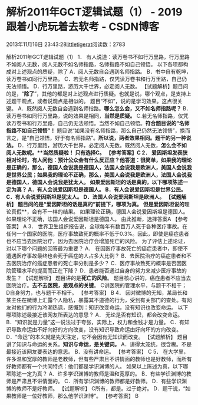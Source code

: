 
# 解析2011年GCT逻辑试题（1） - 2019跟着小虎玩着去软考 - CSDN博客

2013年11月16日 23:43:28[littletigerat](https://me.csdn.net/littletigerat)阅读数：2783


解析2011年GCT逻辑试题（1）
1． 有人说道：读万卷书不如行万里路，行万里路不如阅人无数，阅人无数不如名师指路，名师指路不如自己领悟。
以下各项都构成对上述观点的质疑，除了
A．阅人无数自会遇到名师指路。
B．书中自有乾坤，读万卷书如同行万里路。
C．若无名师指路，仅凭读万卷书和行万里路，自己仍无法领悟。
D．行万里路，游历大千世界，必定阅人无数。
【试题解析】题目问的是，“**除了**”，其他的都是对上述观点进行质疑。也就是说，哪个观点，是支持上述题干观点，或者说观点是相似的。
题目“不如”，说的是学习效果。这点很关键。
A．既然阅人无数自会遇到名师指路。**哪么怎么会，又不如名师指路呢？**
B．读万卷书如同行万里路，说的效果是相同，**当然是质疑。**
C.若无名师指路，仅凭读万卷书和行万里路，自己仍无法领悟。当然不如自己领悟。**符合题目说的“**名师指路不如自己领悟**”！**
题目说“如果没有名师指路，那么自己仍然无法领悟”，换而言之，是“自己领悟，好于有名师指路”。**所以说，两者效果相同。题干的另一种说法。**
D．行万里路，游历大千世界，必定阅人无数。既然阅人无数，**怎么会****不如****阅人无数呢。****当然质疑啦！**
只有选择C。
【参考答案】C
2． 爱因斯坦发表狭相对论时，有人问他：预计公众会有什么反正应？他答道：很简单，如果我的理论是正确的，那么，德国人会说我是德国人，法国人会说我是欧洲人，美国人会说我是世界公民；如果我的理论不正确，那么，美国人会说我是欧洲人，法国人会说我是德国人，德国人会说我是犹太人。
如果爱因斯坦的话是真的，以下哪项陈述一定为真？
A．有人会说爱因斯坦是德国人。
B．有人会说爱因斯坦是世界公民。
C．有人会说爱因斯坦是犹太人。
D．法国人会说爱因斯坦是欧洲人。
【试题解析】
题目问的是“**爱因斯坦的话是真的**”前提下，哪项为真。
但是爱因斯坦说的**理论真假**，会有不一样的结果。
如果理论正确，德国人会说爱因斯坦是德国人。
如果理论不正确，法国人会说爱因斯坦是德国人。
由此推断，选择答案A
【参考答案】 A
3． 世界卫生组织报告说，全球每年有数百万人死于各种医疗事故。在任何一个国家的医院，医疗事故致死的概率不低于0.3%。因此，即使是癌症患者也不应当去医院治疗，因为去医院治疗会增加死亡的风险。
为了评估上述论证，对以下哪个问题的回答最为重要？
A． 在因医疗事故死亡的癌症患者中，即使不遭遇医疗事故最终也会死于癌症的人占多大比例？
B．去医院治疗的癌症患者和不去医院治疗的癌症患者的死亡率分别是多少？
C．医疗事故致死的概率是否因医院管理水平的提高而正在下降？
D．患者能否通过自身的努力来减少医疗事故的发生？
【试题解析】
题目讲的是**死亡的风险**。
题目核心讲的，癌症患者不应当去医院治疗。**去不去医院，是观点的关键**。
C讲医院的管理水平，与题干不相干；
D自身努力，也与题干不相干。
【参考答案】 B
4． 因对微博的无知，某局长和某主任在微博上汇露个人隐私，暴露其不道德的行为，受到有关部门的查处。有网友对他们的行为冷潮热讽，感慨到：知识改变命运，没有知识也改变命运。
以下哪项陈述最接近该网友所表达的意思？
A． 无论是否有知识，都会改变命运。
B．“知识就是力量”这一说法过于夸张，实际上，权力和金钱才是力量。
C．有知识导致命运由不好向好的方向改变，没有知识导致命运由好向坏的方向改变。
D．“命运”的本义就是先天注定，它不会因有无知识而改变。
【试题解析】 题目讲了知识与命运的关系。**知识与命运，是关键词。**
A．讲得太笼统，很含糊。不是最接近该网友要表达的意思。
B．没有讲命运。
【参考答案】 C
5． 在大学里，许多温和宽厚的教师是老教师，但有些严肃且不讲情面的教师也是好教师，而所有好教师都有一个共同特点：他们都是学识渊博的人。
如果以上陈述为真，以下哪项陈述一定为真？
A．许多学识渊博的教师是温和宽厚的。
B．有些学识渊博的教师是严肃且不讲情面的。
C．所有学识渊博的教师都是好教师。
D．有些学识渊博的教师不是好教师。
【试题解析】
C所有，都是。过于绝对。
D．题干说，“如果教师是一位好教师，那么他学识渊博”。
【参考答案】 B

